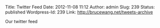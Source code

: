 Title: Twitter Feed
Date: 2012-11-08 11:12
Author: admin
Slug: 239
Status: published
Wordpress-Id: 239
Link: http://brucewang.net/tweets-archive

Our twitter feed
